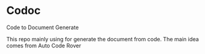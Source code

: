 # Codoc
Code to Document Generate

This repo mainly using for generate the document from code. The main idea comes from Auto Code Rover

